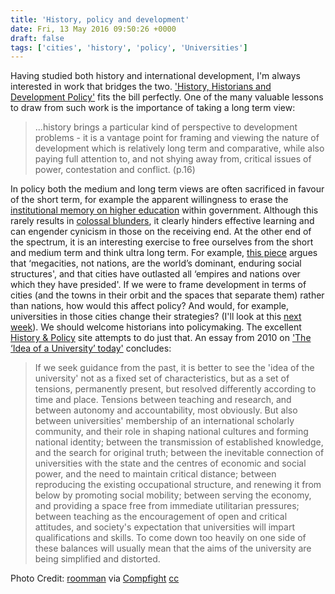 ```yaml
---
title: 'History, policy and development'
date: Fri, 13 May 2016 09:50:26 +0000
draft: false
tags: ['cities', 'history', 'policy', 'Universities']
---
```


Having studied both history and international development, I'm always interested in work that bridges the two. ['History, Historians and Development Policy'](https://www.amazon.co.uk/History-Historians-Development-Policy-Necessary/dp/0719085772) fits the bill perfectly. One of the many valuable lessons to draw from such work is the importance of taking a long term view:

> ...history brings a particular kind of perspective to development problems - it is a vantage point for framing and viewing the nature of development which is relatively long term and comparative, while also paying full attention to, and not shying away from, critical issues of power, contestation and conflict. (p.16)

In policy both the medium and long term views are often sacrificed in favour of the short term, for example the apparent willingness to erase the [institutional memory on higher education](http://www.hepi.ac.uk/2016/01/30/bis-to-erase-its-institutional-memory-on-higher-education/) within government. Although this rarely results in [colossal blunders](https://www.amazon.co.uk/Blunders-Our-Governments-Anthony-King/dp/1780742665), it clearly hinders effective learning and can engender cynicism in those on the receiving end. At the other end of the spectrum, it is an interesting exercise to free ourselves from the short and medium term and think ultra long term. For example, [this piece](http://qz.com/666153/megacities-not-nations-are-the-worlds-most-dominant-enduring-social-structures-adapted-from-connectography/) argues that ‘megacities, not nations, are the world’s dominant, enduring social structures', and that cities have outlasted all ‘empires and nations over which they have presided'. If we were to frame development in terms of cities (and the towns in their orbit and the spaces that separate them) rather than nations, how would this affect policy? And would, for example, universities in those cities change their strategies? (I'll look at this [next week](http://jcransom.com/2016/05/20/interregional-relations/)). We should welcome historians into policymaking. The excellent [History & Policy](http://www.historyandpolicy.org/) site attempts to do just that. An essay from 2010 on ['The ‘Idea of a University’ today'](http://www.historyandpolicy.org/policy-papers/papers/the-idea-of-a-university-today) concludes:

> If we seek guidance from the past, it is better to see the 'idea of the university' not as a fixed set of characteristics, but as a set of tensions, permanently present, but resolved differently according to time and place. Tensions between teaching and research, and between autonomy and accountability, most obviously. But also between universities' membership of an international scholarly community, and their role in shaping national cultures and forming national identity; between the transmission of established knowledge, and the search for original truth; between the inevitable connection of universities with the state and the centres of economic and social power, and the need to maintain critical distance; between reproducing the existing occupational structure, and renewing it from below by promoting social mobility; between serving the economy, and providing a space free from immediate utilitarian pressures; between teaching as the encouragement of open and critical attitudes, and society's expectation that universities will impart qualifications and skills. To come down too heavily on one side of these balances will usually mean that the aims of the university are being simplified and distorted.

Photo Credit: [roomman](https://www.flickr.com/photos/94059613@N00/26483547120/) via [Compfight](http://compfight.com) [cc](https://www.flickr.com/help/general/#147)